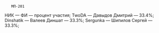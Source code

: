        МП-201
НИК — ФИ — процент участия;
TwoDA — Давыдов Дмитрий — 33.4%;
Dinshatik — Валеев Диншат — 33.3%;
Sergunka — Шипилов Сергей — 33.3%;
